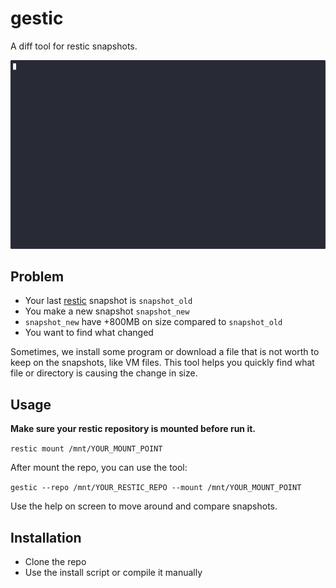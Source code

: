 # gestic

A diff tool for restic snapshots.

![demo](screenshots/demo.gif "demo.gif")

## Problem
- Your last [restic](https://github.com/restic/restic) snapshot is `snapshot_old`
- You make a new snapshot `snapshot_new`
- `snapshot_new` have +800MB on size compared to `snapshot_old`
- You want to find what changed

Sometimes, we install some program or download a file that is not worth to keep on the snapshots, like VM files.
This tool helps you quickly find what file or directory is causing the change in size.


## Usage
**Make sure your restic repository is mounted before run it.**

`restic mount /mnt/YOUR_MOUNT_POINT`

After mount the repo, you can use the tool:

`gestic --repo /mnt/YOUR_RESTIC_REPO --mount /mnt/YOUR_MOUNT_POINT`

Use the help on screen to move around and compare snapshots.


## Installation
- Clone the repo
- Use the install script or compile it manually

